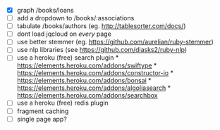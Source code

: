 - [x] graph /books/loans
- [ ] add a dropdown to /books/:associations
- [ ] tabulate /books/authors (eg. http://tablesorter.com/docs/)
- [ ] dont load jqcloud on *every* page
- [ ] use better stemmer (eg. https://github.com/aurelian/ruby-stemmer)
- [ ] use nlp libraries (see https://github.com/diasks2/ruby-nlp)
- [ ] use a heroku (free) search plugin
      * https://elements.heroku.com/addons/swiftype
      * https://elements.heroku.com/addons/constructor-io
      * https://elements.heroku.com/addons/bonsai
      * https://elements.heroku.com/addons/algoliasearch
      * https://elements.heroku.com/addons/searchbox
- [ ] use a heroku (free) redis plugin
- [ ] fragment caching
- [ ] single page app?

